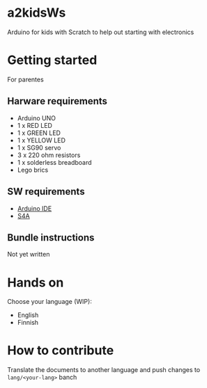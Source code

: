 # a2kidsWs

Arduino for kids with Scratch to help out starting with electronics

# Getting started

For parentes

## Harware requirements

* Arduino UNO
* 1 x RED LED
* 1 x GREEN LED
* 1 x YELLOW LED
* 1 x SG90 servo
* 3 x 220 ohm resistors
* 1 x solderless breadboard
* Lego brics

## SW requirements

* [Arduino IDE](https://www.arduino.cc/en/main/software)
* [S4A](http://s4a.cat/)

## Bundle instructions

Not yet written


# Hands on

Choose your language (WIP):

* English
* Finnish

# How to contribute

Translate the documents to another language and push changes to `lang/<your-lang>` banch
